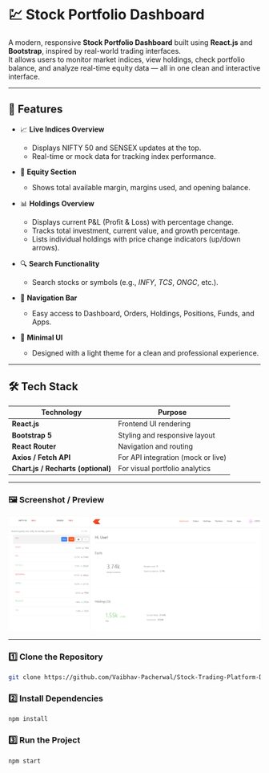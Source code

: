 # 💹 Stock Portfolio Dashboard

A modern, responsive **Stock Portfolio Dashboard** built using **React.js** and **Bootstrap**, inspired by real-world trading interfaces.  
It allows users to monitor market indices, view holdings, check portfolio balance, and analyze real-time equity data — all in one clean and interactive interface.

---

## 🚀 Features

- 📈 **Live Indices Overview**
  - Displays NIFTY 50 and SENSEX updates at the top.
  - Real-time or mock data for tracking index performance.

- 💼 **Equity Section**
  - Shows total available margin, margins used, and opening balance.

- 📊 **Holdings Overview**
  - Displays current P&L (Profit & Loss) with percentage change.
  - Tracks total investment, current value, and growth percentage.
  - Lists individual holdings with price change indicators (up/down arrows).

- 🔍 **Search Functionality**
  - Search stocks or symbols (e.g., *INFY*, *TCS*, *ONGC*, etc.).

- 🧭 **Navigation Bar**
  - Easy access to Dashboard, Orders, Holdings, Positions, Funds, and Apps.

- 💎 **Minimal UI**
  - Designed with a light theme for a clean and professional experience.

---

## 🛠️ Tech Stack

| Technology | Purpose |
|-------------|----------|
| **React.js** | Frontend UI rendering |
| **Bootstrap 5** | Styling and responsive layout |
| **React Router** | Navigation and routing |
| **Axios / Fetch API** | For API integration (mock or live) |
| **Chart.js / Recharts (optional)** | For visual portfolio analytics |

---

### 🖼️ Screenshot / Preview

![Dashboard Preview](./public/image.png)

---

### 1️⃣ Clone the Repository
```bash
git clone https://github.com/Vaibhav-Pacherwal/Stock-Trading-Platform-Dashboard
```

### 2️⃣ Install Dependencies
```bash
npm install
```

### 3️⃣ Run the Project
```bash
npm start
```
